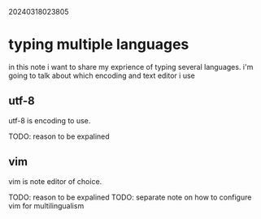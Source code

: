 20240318023805

# typing multiple languages

in this note i want to share my exprience of typing several languages. i'm
going to talk about which encoding and text editor i use

## utf-8

utf-8 is encoding to use.

TODO: reason to be expalined

## vim

vim is note editor of choice.

TODO: reason to be expalined
TODO: separate note on how to configure vim for multilingualism
